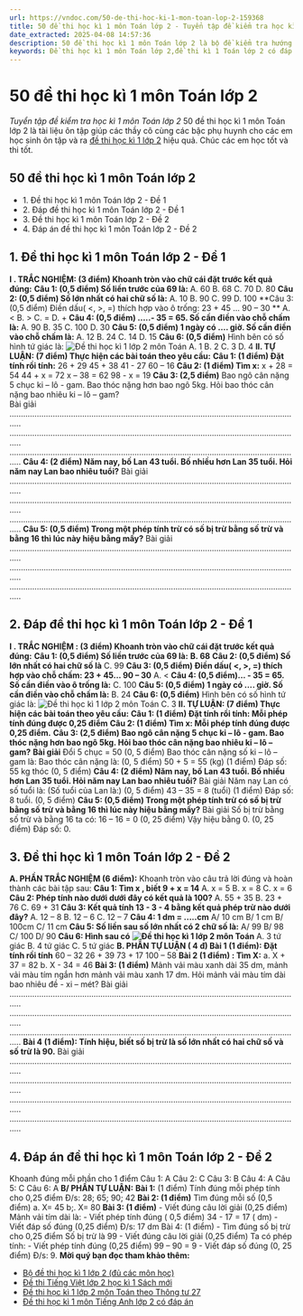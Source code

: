 ```yaml
---
url: https://vndoc.com/50-de-thi-hoc-ki-1-mon-toan-lop-2-159368
title: 50 đề thi học kì 1 môn Toán lớp 2 - Tuyển tập đề kiểm tra học kì 1 môn Toán lớp 2 - VnDoc.com
date_extracted: 2025-04-08 14:57:36
description: 50 đề thi học kì 1 môn Toán lớp 2 là bộ đề kiểm tra hướng dẫn các em học sinh ôn tập học kì 1. Hi vọng tài liệu này giúp các em ôn tập kiến thức hiệu quả.
keywords: Đề thi học kì 1 môn Toán lớp 2,đề thi kì 1 Toán lớp 2 có đáp án,đề thi học kì lớp 2 môn Toán,ôn tập Toán lớp 2,đề thi học kì 1 lớp 2,ôn thi học kì 1 môn Toán lớp 2,Đề thi học kì 1 môn Toán lớp 2 có đáp án,đề thi cuối học kì 1 lớp 2,50 đề thi học kì 1 môn Toán lớp 2,đề thi toán lớp 2 học kì 1,de thi toan lop 2 hoc ki 1
---
```


# 50 đề thi học kì 1 môn Toán lớp 2
 _Tuyển tập đề kiểm tra học kì 1 môn Toán lớp 2_
50 đề thi học kì 1 môn Toán lớp 2 là tài liệu ôn tập giúp các thầy cô cùng các bậc phụ huynh cho các em học sinh ôn tập và ra [đề thi học kì 1 lớp 2](<https://vndoc.com/de-thi-hoc-ki-1-lop2>) hiệu quả. Chúc các em học tốt và thi tốt.
## 50 đề thi học kì 1 môn Toán lớp 2
  * 1\. Đề thi học kì 1 môn Toán lớp 2 - Đề 1
  * 2\. Đáp đề thi học kì 1 môn Toán lớp 2 - Đề 1
  * 3\. Đề thi học kì 1 môn Toán lớp 2 - Đề 2
  * 4\. Đáp án đề thi học kì 1 môn Toán lớp 2 - Đề 2

## 1\. Đề thi học kì 1 môn Toán lớp 2 - Đề 1
**I . TRẮC NGHIỆM: \(3 điểm\) Khoanh tròn vào chữ cái đặt trước kết quả đúng:**
**Câu 1: \(0,5 điểm\) Số liền trước của 69 là:**
A. 60
B. 68
C. 70
D. 80
**Câu 2: \(0,5 điểm\) Số lớn nhất có hai chữ số là:**
A. 10
B. 90
C. 99
D. 100
**Câu 3: \(0,5 điểm\) Điền dấu\( <, >, =\) thích hợp vào ô trống: 23 + 45 ... 90 – 30 **
A. <
B. >
C. =
D. +
**Câu 4: \(0,5 điểm\) .....- 35 = 65. Số cần điền vào chỗ chấm là:**
A. 90
B. 35
C. 100
D. 30
**Câu 5: \(0,5 điểm\) 1 ngày có …. giờ. Số cần điền vào chỗ chấm là:**
A. 12
B. 24
C. 14
D. 15
**Câu 6: \(0,5 điểm\)**
Hình bên có số hình tứ giác là:
![Đề thi học kì 1 lớp 2 môn Toán](https://i.vdoc.vn/data/image/2019/11/15/50-de-thi-hoc-ki-mon-toan-lop-3.jpg)
A. 1
B. 2
C. 3
D. 4
**II. TỰ LUẬN: \(7 điểm\) Thực hiện các bài toán theo yêu cầu:**
**Câu 1: \(1 điểm\) Đặt tính rồi tính:**
26 + 29
45 + 38
41 - 27
60 – 16
**Câu 2: \(1 điểm\) Tìm x:**
x + 28 = 54
44 + x = 72
x – 38 = 62
98 - x = 19
**Câu 3: \(2,5 điểm\)** Bao ngô cân nặng 5 chục ki – lô - gam. Bao thóc nặng hơn bao ngô 5kg. Hỏi bao thóc cân nặng bao nhiêu ki – lô – gam?  
Bài giải
.................................................................................................................................
.................................................................................................................................
.................................................................................................................................
**Câu 4: \(2 điểm\) Năm nay, bố Lan 43 tuổi. Bố nhiều hơn Lan 35 tuổi. Hỏi năm nay Lan bao nhiêu tuổi?**
Bài giải
.................................................................................................................................
.................................................................................................................................
.................................................................................................................................
**Câu 5: \(0,5 điểm\) Trong một phép tính trừ có số bị trừ bằng số trừ và bằng 16 thì lúc này hiệu bằng mấy?**
Bài giải
.................................................................................................................................
.................................................................................................................................
.................................................................................................................................
## 2\. Đáp đề thi học kì 1 môn Toán lớp 2 - Đề 1
**I . TRẮC NGHIỆM : \(3 điểm\) Khoanh tròn vào chữ cái đặt trước kết quả đúng:**
**Câu 1: \(0,5 điểm\) Số liền trước của 69 là:**
**B. 68**
**Câu 2: \(0,5 điểm\) Số lớn nhất có hai chữ số là**
C. 99
**Câu 3: \(0,5 điểm\) Điền dấu\( <, >, =\) thích hợp vào chỗ chấm: 23 + 45... 90 – 30**
A. <
**Câu 4: \(0,5 điểm\)... - 35 = 65. Số cần điền vào ô trống là:**
C. 100
**Câu 5: \(0,5 điểm\) 1 ngày có …. giờ. Số cần điền vào chỗ chấm là:**
B. 24
**Câu 6: \(0,5 điểm\)**
Hình bên có số hình tứ giác là:
![Đề thi học kì 1 lớp 2 môn Toán](https://i.vdoc.vn/data/image/2019/11/15/50-de-thi-hoc-ki-1-mon-toan-lop-4.jpg)
C. 3
**II. TỰ LUẬN: \(7 điểm\) Thực hiện các bài toán theo yêu cầu:**
**Câu 1: \(1 điểm\) Đặt tính rồi tính: Mỗi phép tính đúng được 0,25 điểm**
**Câu 2: \(1 điểm\) Tìm x: Mỗi phép tính đúng được 0,25 điểm.**
**Câu 3: \(2,5 điểm\) Bao ngô cân nặng 5 chục ki – lô - gam. Bao thóc nặng hơn bao ngô 5kg. Hỏi bao thóc cân nặng bao nhiêu ki – lô – gam?**
**Bài giải**
Đổi 5 chục = 50 \(0, 5 điểm\)
Bao thóc cân nặng số ki – lô – gam là: Bao thóc cân nặng là: \(0, 5 điểm\) 50 + 5 = 55 \(kg\) \(1 điểm\)
Đáp số: 55 kg thóc \(0, 5 điểm\)
**Câu 4: \(2 điểm\) Năm nay, bố Lan 43 tuổi. Bố nhiều hơn Lan 35 tuổi. Hỏi năm nay Lan bao nhiêu tuổi?**
Bài giải
Năm nay Lan có số tuổi là: \(Số tuổi của Lan là:\) \(0, 5 điểm\) 43 – 35 = 8 \(tuổi\) \(1 điểm\)
Đáp số: 8 tuổi. \(0, 5 điểm\)
**Câu 5: \(0,5 điểm\) Trong một phép tính trừ có số bị trừ bằng số trừ và bằng 16 thì lúc này hiệu bằng mấy?**
Bài giải
Số bị trừ bằng số trừ và bằng 16 ta có: 16 – 16 = 0 \(0, 25 điểm\)
Vậy hiệu bằng 0. \(0, 25 điểm\)
Đáp số: 0.
## 3\. Đề thi học kì 1 môn Toán lớp 2 - Đề 2
**A. PHẦN TRẮC NGHIỆM \(6 điểm\):**
Khoanh tròn vào câu trả lời đúng và hoàn thành các bài tập sau:
**Câu 1: Tìm x , biết 9 + x = 14**
A. x = 5
B. x = 8
C. x = 6
**Câu 2: Phép tính nào dưới dưới đây có kết quả là 100?**
A. 55 + 35
B. 23 + 76
C. 69 + 31
**Câu 3: Kết quả tính 13 - 3 - 4 bằng kết quả phép trừ nào dưới đây?**
A. 12 – 8
B. 12 – 6
C. 12 – 7
**Câu 4: 1 dm = .....cm**
A/ 10 cm
B/ 1 cm
B/ 100cm
C/ 11 cm
**Câu 5: Số liền sau số lớn nhất có 2 chữ số là:**
A/ 99
B/ 98
C/ 100
D/ 90
**Câu 6: Hình sau có**
**![Đề thi học kì 1 lớp 2 môn Toán](https://i.vdoc.vn/data/image/2019/11/15/50-de-thi-hoc-ki-1-mon-toan-lop-2-6.jpg)**
A. 3 tứ giác
B. 4 tứ giác
C. 5 tứ giác
**B. PHẦN TỰ LUẬN \( 4 đ\) Bài 1 \(1 điểm\): Đặt tính rồi tính**
60 – 32
26 + 39
73 + 17
100 – 58
**Bài 2 \(1 điểm\) : Tìm X:**
a. X + 37 = 82
b. X - 34 = 46
**Bài 3: \(1 điểm\)** Mảnh vải màu xanh dài 35 dm, mảnh vải màu tím ngắn hơn mảnh vải màu xanh 17 dm. Hỏi mảnh vải màu tím dài bao nhiêu đề - xi – mét?
Bài giải
.................................................................................................................................
.................................................................................................................................
.................................................................................................................................
**Bài 4 \(1 điểm\): Tính hiệu, biết số bị trừ là số lớn nhất có hai chữ số và số trừ là 90.**
Bài giải
.................................................................................................................................
.................................................................................................................................
.................................................................................................................................
.................................................................................................................................
## 4\. Đáp án đề thi học kì 1 môn Toán lớp 2 - Đề 2
Khoanh đúng mỗi phần cho 1 điểm
Câu 1: A
Câu 2: C
Câu 3: B
Câu 4: A
Câu 5: C
Câu 6: A
**B/ PHẦN TỰ LUẬN:**
**Bài 1:** \(1 điểm\) Tính đúng mỗi phép tính cho 0,25 điểm
Đ/s: 28; 65; 90; 42
**Bài 2: \(1 điểm\)** Tìm đúng mỗi số \(0,5 điểm\)
a. X= 45
b;. X= 80
**Bài 3: \(1 điểm\)** \- Viết đúng câu lời giải \(0,25 điểm\) Mảnh vải tím dài là:
\- Viết phép tính đúng \( 0,5 điểm\) 34 - 17 = 17 \( dm\)
\- Viết đáp số đúng \(0,25 điểm\) Đ/s: 17 dm Bài 4: \(1 điểm\) - Tìm đúng số bị trừ cho 0,25 điểm Số bị trừ là 99
\- Viết đúng câu lời giải \(0,25 điểm\) Ta có phép tính:
\- Viết phép tính đúng \(0,25 điểm\) 99 – 90 = 9
\- Viết đáp số đúng \(0, 25 điểm\) Đ/s: 9.
**Mời quý bạn đọc tham khảo thêm:**
  * [Bộ đề thi học kì 1 lớp 2 \(đủ các môn học\)](<https://vndoc.com/de-thi-hoc-ki-1-lop2>)
  * [Đề thi Tiếng Việt lớp 2 học kì 1 Sách mới](<https://vndoc.com/bo-de-thi-tieng-viet-lop-2-hoc-ki-1-theo-thong-tu-27-nam-2023-309547>)
  * [Đề thi học kì 1 lớp 2 môn Toán theo Thông tư 27](<https://vndoc.com/tuyen-tap-37-de-thi-hoc-ki-1-mon-toan-lop-2-103293>)
  * [Đề thi học kì 1 môn Tiếng Anh lớp 2 có đáp án](<https://vndoc.com/de-thi-hoc-ky-1-mon-tieng-anh-lop-2-co-dap-an-101497>)

